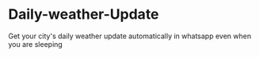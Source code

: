 # Daily-weather-Update
Get your city's daily weather update automatically in whatsapp even when you are sleeping
